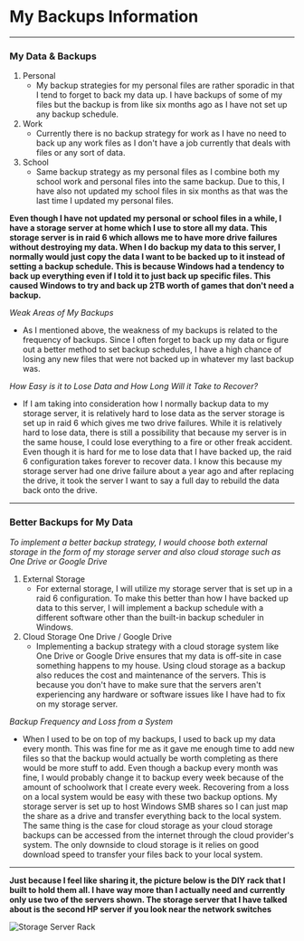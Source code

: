 # My Backups Information

***

### **My Data & Backups**

1. Personal
   * My backup strategies for my personal files are rather sporadic in that I tend to forget to back my data up. I have backups of some of my files but the backup is from like six months ago as I have not set up any backup schedule. 
2. Work
   * Currently there is no backup strategy for work as I have no need to back up any work files as I don't have a job currently that deals with files or any sort of data. 
3. School 
   * Same backup strategy as my personal files as I combine both my school work and personal files into the same backup. Due to this, I have also not updated my school files in six months as that was the last time I updated my personal files. 

**Even though I have not updated my personal or school files in a while, I have a storage server at home which I use to store all my data. This storage server is in raid 6 which allows me to have more drive failures without destroying my data. When I do backup my data to this server, I normally would just copy the data I want to be backed up to it instead of setting a backup schedule. This is because Windows had a tendency to back up everything even if I told it to just back up specific files. This caused Windows to try and back up 2TB worth of games that don't need a backup.**

_Weak Areas of My Backups_
* As I mentioned above, the weakness of my backups is related to the frequency of backups. Since I often forget to back up my data or figure out a better method to set backup schedules, I have a high chance of losing any new files that were not backed up in whatever my last backup was. 

_How Easy is it to Lose Data and How Long Will it Take to Recover?_
* If I am taking into consideration how I normally backup data to my storage server, it is relatively hard to lose data as the server storage is set up in raid 6 which gives me two drive failures. While it is relatively hard to lose data, there is still a possibility that because my server is in the same house, I could lose everything to a fire or other freak accident. Even though it is hard for me to lose data that I have backed up, the raid 6 configuration takes forever to recover data. I know this because my storage server had one drive failure about a year ago and after replacing the drive, it took the server I want to say a full day to rebuild the data back onto the drive. 

***

### Better Backups for My Data

_To implement a better backup strategy, I would choose both external storage in the form of my storage server and also cloud storage such as One Drive or Google Drive_

1. External Storage
   * For external storage, I will utilize my storage server that is set up in a raid 6 configuration. To make this better than how I have backed up data to this server, I will implement a backup schedule with a different software other than the built-in backup scheduler in Windows. 
2. Cloud Storage One Drive / Google Drive
   * Implementing a backup strategy with a cloud storage system like One Drive or Google Drive ensures that my data is off-site in case something happens to my house. Using cloud storage as a backup also reduces the cost and maintenance of the servers. This is because you don't have to make sure that the servers aren't experiencing any hardware or software issues like I have had to fix on my storage server. 

_Backup Frequency and Loss from a System_
* When I used to be on top of my backups, I used to back up my data every month. This was fine for me as it gave me enough time to add new files so that the backup would actually be worth completing as there would be more stuff to add. Even though a backup every month was fine, I would probably change it to backup every week because of the amount of schoolwork that I create every week. Recovering from a loss on a local system would be easy with these two backup options. My storage server is set up to host Windows SMB shares so I can just map the share as a drive and transfer everything back to the local system. The same thing is the case for cloud storage as your cloud storage backups can be accessed from the internet through the cloud provider's system. The only downside to cloud storage is it relies on good download speed to transfer your files back to your local system. 


***

**Just because I feel like sharing it, the picture below is the DIY rack that I built to hold them all. I have way more than I actually need and currently only use two of the servers shown. The storage server that I have talked about is the second HP server if you look near the network switches**

![Storage Server Rack](https://user-images.githubusercontent.com/122462972/225372805-f1cca283-1b42-4561-a226-a3871db39a95.jpg)
